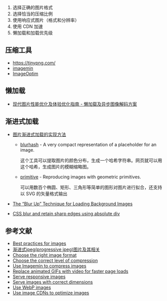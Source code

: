 
1. 选择正确的图片格式
2. 选择恰当的压缩比例
3. 使用响应式图片（格式和分辨率）
4. 使用 CDN 加速
5. 懒加载和加载优先级

## 压缩工具

- https://tinypng.com/
- [imagemin](https://github.com/imagemin/imagemin)
- [ImageOptim](https://imageoptim.com/mac)

## 懒加载

- [现代图片性能优化及体验优化指南 - 懒加载及异步图像解码方案](https://zhuanlan.zhihu.com/p/610012610)

## 渐进式加载

- [图片渐进式加载的实现方法](https://akarin.dev/2021/11/04/progressive-image-loading/)

    - [blurhash](https://github.com/woltapp/blurhash) - A very compact representation of a placeholder for an image.

        这个工具可以提取图片的颜色分布，生成一个哈希字符串。网页就可以用这个哈希，生成图片的模糊缩略图。

    - [primitive](https://github.com/fogleman/primitive) - Reproducing images with geometric primitives.

        可以用数百个椭圆、矩形、三角形等简单的图形对图片进行拟合，还支持以 SVG 的矢量格式输出

- [The “Blur Up” Technique for Loading Background Images](https://css-tricks.com/the-blur-up-technique-for-loading-background-images/)
- [CSS blur and retain sharp edges using absolute div](https://stackoverflow.com/questions/20443283/css-blur-and-retain-sharp-edges-using-absolute-div#answer-48095387)



## 参考文献

- [Best practices for images](https://github.com/nucliweb/image-element)
- [渐进式jpeg(progressive jpeg)图片及其相关](https://www.zhangxinxu.com/wordpress/2013/01/progressive-jpeg-image-and-so-on/)
- [Choose the right image format](https://web.dev/choose-the-right-image-format/)
- [Choose the correct level of compression](https://web.dev/compress-images/)
- [Use Imagemin to compress images](https://web.dev/use-imagemin-to-compress-images/)
- [Replace animated GIFs with video for faster page loads](https://web.dev/replace-gifs-with-videos/)
- [Serve responsive images](https://web.dev/serve-responsive-images/)
- [Serve images with correct dimensions](https://web.dev/serve-images-with-correct-dimensions/)
- [Use WebP images](https://web.dev/serve-images-webp/)
- [Use image CDNs to optimize images](https://web.dev/image-cdns/)
